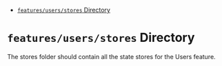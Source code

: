 <!-- START doctoc generated TOC please keep comment here to allow auto update -->
<!-- DON'T EDIT THIS SECTION, INSTEAD RE-RUN doctoc TO UPDATE -->

- [`features/users/stores` Directory](#featuresusersstores-directory)

<!-- END doctoc generated TOC please keep comment here to allow auto update -->

# `features/users/stores` Directory

The stores folder should contain all the state stores for the Users feature.
